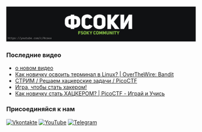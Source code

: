 [![Header](https://github.com/Fsoky/Fsoky/blob/main/assets/header-github.jpg)](https://youtube.com/c/Фсоки)

### Последние видео
<!-- YOUTUBE:START -->
- [о новом видео](https://www.youtube.com/watch?v=Uzn_MkaSilQ)
- [Как новичку освоить терминал в Linux? | OverTheWire: Bandit](https://www.youtube.com/watch?v=0YGP_6mgQ7U)
- [СТРИМ / Решаем хацкерские задачи / PicoCTF](https://www.youtube.com/watch?v=3qL1CKnA3iY)
- [Игра, чтобы стать хакером!](https://www.youtube.com/watch?v=FtUA5i4JhAA)
- [Как новичку стать ХАЦКЕРОМ? | PicoCTF - Играй и Учись](https://www.youtube.com/watch?v=gZW-sDy-5lY)
<!-- YOUTUBE:END -->

### Присоединяйся к нам
[![Vkontakte](https://img.shields.io/badge/Vkontakte-black?style=for-the-badge&logo=VK)](https://vk.com/fsoky)
[![YouTube](https://img.shields.io/badge/YouTube-red?style=for-the-badge&logo=YouTube)](https://youtube.com/c/Фсоки)
[![Telegram](https://img.shields.io/badge/Telegram-blue?style=for-the-badge&logo=Telegram)](https://t.me/fsokycommunity)

